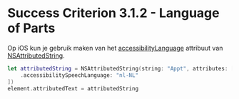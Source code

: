 # Success Criterion 3.1.2 - Language of Parts

Op iOS kun je gebruik maken van het [accessibilityLanguage](https://developer.apple.com/documentation/foundation/nsattributedstring/key/2890803-accessibilitylanguage) attribuut van [NSAttributedString](https://developer.apple.com/documentation/foundation/nsattributedstring).

```swift
let attributedString = NSAttributedString(string: "Appt", attributes: [
    .accessibilitySpeechLanguage: "nl-NL"
])
element.attributedText = attributedString
```
